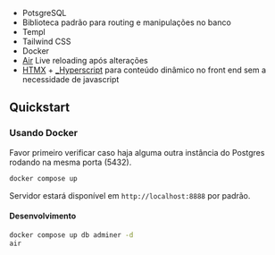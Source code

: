 
- PotsgreSQL
- Biblioteca padrão para routing e manipulações no banco
- Templ
- Tailwind CSS
- Docker
- [Air](https://github.com/air-verse/air) Live reloading após alterações
- [HTMX](https://htmx.org/) + [_Hyperscript](https://hyperscript.org/) para conteúdo dinâmico no front end sem a necessidade de javascript

## Quickstart
### Usando Docker

Favor primeiro verificar caso haja alguma outra instância do Postgres rodando na mesma porta (5432).

```sh
docker compose up
```
Servidor estará disponível em `http://localhost:8888` por padrão.


#### Desenvolvimento
```sh
docker compose up db adminer -d
air
```

